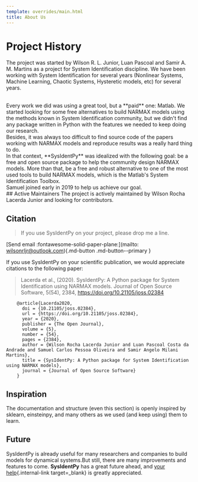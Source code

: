 ```yaml
---
template: overrides/main.html
title: About Us
---
```


# Project History  

The project was started by Wilson R. L. Junior, Luan Pascoal and Samir A. M. Martins as a project for System Identification discipline. We have been working with System Identification for several years (Nonlinear Systems, Machine Learning, Chaotic Systems, Hysteretic models, etc) for several years. 

<br> 
Every work we did was using a great tool, but a **paid** one: Matlab. We started looking for some free alternatives to build NARMAX models using the methods known in System Identification community, but we didn't find any package written in Python with the features we needed to keep doing our research.   
<br> 
Besides, it was always too difficult to find source code of the papers working with NARMAX models and reproduce results was a really hard thing to do.

<br> 
In that context, **SysIdentPy** was idealized with the following goal: be a free and open source package to help the community design NARMAX models. More than that, be a free and robust alternative to one of the most used tools to build NARMAX models, which is the Matlab's System Identification Toolbox.

<br> 
Samuel joined early in 2019 to help us achieve our goal.  

<br> 
## Active Maintainers  
The project is actively maintained by Wilson Rocha Lacerda Junior and looking for contributors.


## Citation  

> If you use SysIdentPy on your project, please drop me a line.

[Send email :fontawesome-solid-paper-plane:](mailto: wilsonrljr@outlook.com){.md-button .md-button--primary }

If you use SysIdentPy on your scientific publication, we would appreciate citations to the following paper:

> Lacerda et al., (2020). SysIdentPy: A Python package for System Identification using NARMAX models. Journal of Open Source Software, 5(54), 2384, https://doi.org/10.21105/joss.02384
```
	@article{Lacerda2020,
	  doi = {10.21105/joss.02384},
	  url = {https://doi.org/10.21105/joss.02384},
	  year = {2020},
	  publisher = {The Open Journal},
	  volume = {5},
	  number = {54},
	  pages = {2384},
	  author = {Wilson Rocha Lacerda Junior and Luan Pascoal Costa da Andrade and Samuel Carlos Pessoa Oliveira and Samir Angelo Milani Martins},
	  title = {SysIdentPy: A Python package for System Identification using NARMAX models},
	  journal = {Journal of Open Source Software}
	}
```
## Inspiration

The documentation and structure (even this section) is openly inspired by sklearn, einsteinpy, and many others as we used (and keep using) them to learn.

## Future
SysIdentPy is already useful for many researchers and companies to build models for dynamical systems.But still, there are many improvements and features to come. **SysIdentPy** has a great future ahead, and [your help](/landing-page/contribute){.internal-link target=_blank} is greatly appreciated.